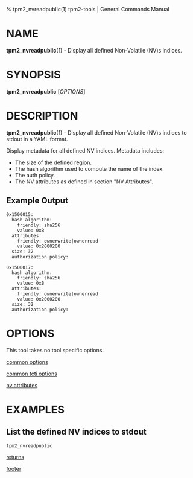 % tpm2_nvreadpublic(1) tpm2-tools | General Commands Manual

# NAME

**tpm2_nvreadpublic**(1) - Display all defined Non-Volatile (NV)s indices.

# SYNOPSIS

**tpm2_nvreadpublic** [*OPTIONS*]

# DESCRIPTION

**tpm2_nvreadpublic**(1) - Display all defined Non-Volatile (NV)s indices to stdout in a YAML format.

Display metadata for all defined NV indices. Metadata includes:

  * The size of the defined region.
  * The hash algorithm used to compute the name of the index.
  * The auth policy.
  * The NV attributes as defined in section "NV Attributes".

## Example Output
  ```
  0x1500015:
    hash algorithm:
      friendly: sha256
      value: 0xB
    attributes:
      friendly: ownerwrite|ownerread
      value: 0x2000200
    size: 32
    authorization policy:

  0x1500017:
    hash algorithm:
      friendly: sha256
      value: 0xB
    attributes:
      friendly: ownerwrite|ownerread
      value: 0x2000200
    size: 32
    authorization policy:
  ```

# OPTIONS

This tool takes no tool specific options.

[common options](common/options.md)

[common tcti options](common/tcti.md)

[nv attributes](common/nv-attrs.md)

# EXAMPLES

## List the defined NV indices to stdout

```bash
tpm2_nvreadpublic
```

[returns](common/returns.md)

[footer](common/footer.md)
